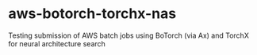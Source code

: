 # aws-botorch-torchx-nas

Testing submission of AWS batch jobs using BoTorch (via Ax) and TorchX for neural architecture search
